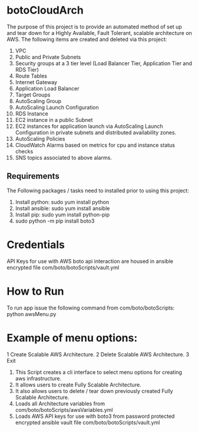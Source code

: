 # botoCloudArch
The purpose of this project is to provide an automated method of set up and tear down for a Highly Available, Fault Tolerant, scalable architecture on AWS.
The following items are created and deleted via this project:
1. VPC
2. Public and Private Subnets
3. Security groups at a 3 tier level (Load Balancer Tier, Application Tier and RDS Tier)
4. Route Tables
5. Internet Gateway
6. Application Load Balancer
7. Target Groups
8. AutoScaling Group
9. AutoScaling Launch Configuration
10. RDS Instance
11. EC2 instance in a public Subnet
12. EC2 instances for application launch via AutoScaling Launch Configuration in private subnets and distributed availability zones.
13. AutoScaling Policies
14. CloudWatch Alarms based on metrics for cpu and instance status checks
15. SNS topics associated to above alarms.

## Requirements
The Following packages / tasks need to installed prior to using this project:

1. Install python: sudo yum install python 
2. Install ansible: sudo yum install ansible
3. Install pip:  sudo yum install python-pip
4. sudo python -m pip install boto3

# Credentials
API Keys for use with AWS boto api interaction are housed in ansible encrypted file com/boto/botoScripts/vault.yml 

# How to Run
To run app issue the following command from com/boto/botoScripts: python awsMenu.py

# Example of menu options:
1 Create Scalable AWS Architecture.
2 Delete Scalable AWS Architecture.
3 Exit

1. This Script creates a cli interface to select menu options for creating aws infrastructure.
2. It allows users to create Fully Scalable Architecture.
3. It also allows users to delete / tear down previously created Fully Scalable Architecture.
4. Loads all Architecture variables from  com/boto/botoScripts/awsVariables.yml
5. Loads AWS API keys for use with boto3 from password protected encrypted ansible vault file com/boto/botoScripts/vault.yml


